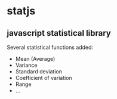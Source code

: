 <h1>statjs</h1>
<h2>javascript statistical library</h2>

Several statistical functions added:
<ul>
  <li>Mean (Average)</li>
  <li>Variance</li>
  <li>Standard deviation</li>
  <li>Coefficient of variation</li>
  <li>Range</li>
  <li>...</li>
</ul>